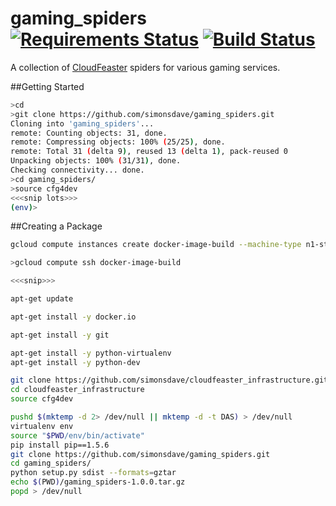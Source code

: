 # gaming_spiders [![Requirements Status](https://requires.io/github/simonsdave/gaming_spiders/requirements.svg?branch=master)](https://requires.io/github/simonsdave/gaming_spiders/requirements/?branch=master) [![Build Status](https://travis-ci.org/simonsdave/gaming_spiders.svg?branch=master)](https://travis-ci.org/simonsdave/gaming_spiders) 
A collection of [CloudFeaster](https://github.com/simonsdave/clf)
spiders for various gaming services.

##Getting Started

```bash
>cd
>git clone https://github.com/simonsdave/gaming_spiders.git
Cloning into 'gaming_spiders'...
remote: Counting objects: 31, done.
remote: Compressing objects: 100% (25/25), done.
remote: Total 31 (delta 9), reused 13 (delta 1), pack-reused 0
Unpacking objects: 100% (31/31), done.
Checking connectivity... done.
>cd gaming_spiders/
>source cfg4dev
<<<snip lots>>>
(env)>
```

##Creating a Package

```bash
gcloud compute instances create docker-image-build --machine-type n1-standard-1 --image ubuntu-14-04
```

```bash
>gcloud compute ssh docker-image-build

<<<snip>>>

apt-get update

apt-get install -y docker.io

apt-get install -y git

apt-get install -y python-virtualenv
apt-get install -y python-dev

git clone https://github.com/simonsdave/cloudfeaster_infrastructure.git
cd cloudfeaster_infrastructure
source cfg4dev
```

```bash
pushd $(mktemp -d 2> /dev/null || mktemp -d -t DAS) > /dev/null
virtualenv env
source "$PWD/env/bin/activate"
pip install pip==1.5.6
git clone https://github.com/simonsdave/gaming_spiders.git
cd gaming_spiders/
python setup.py sdist --formats=gztar
echo $(PWD)/gaming_spiders-1.0.0.tar.gz
popd > /dev/null
```
